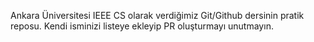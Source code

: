 Ankara Üniversitesi IEEE CS olarak verdiğimiz Git/Github dersinin pratik reposu.
Kendi isminizi listeye ekleyip PR oluşturmayı unutmayın.

